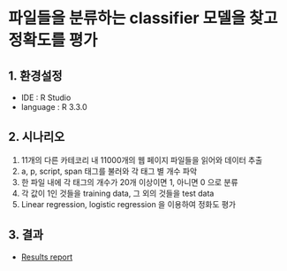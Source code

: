 # 파일들을 분류하는 classifier 모델을 찾고 정확도를 평가

## 1. 환경설정
* IDE : R Studio
* language : R 3.3.0
 
## 2. 시나리오
1. 11개의 다른 카테코리 내 11000개의 웹 페이지 파일들을 읽어와 데이터 추출
2. a, p, script, span 태그를 불러와 각 태그 별 개수 파악
3. 한 파일 내에 각 태그의 개수가 20개 이상이면 1, 아니면 0 으로 분류
4. 각 값이 1인 것들을 training data, 그 외의 것들을 test data
5. Linear regression, logistic regression 을 이용하여 정화도 평가

## 3. 결과 
* [Results report](./reference/report.pdf)